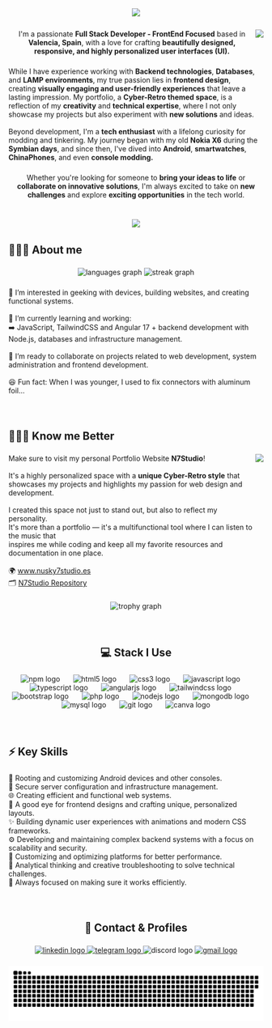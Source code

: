 <div align="center">
  <img height="210" src="https://nusky7studio.es/img/portfolioScreenshots/nuskyTitleG.gif"  />
</div>

###

<img align="right" height="93" src="https://media.tenor.com/qN1R94E7NVgAAAAj/welcome-images.gif"  />

###

<p align="center">I'm a passionate <b>Full Stack Developer - FrontEnd Focused</b> based in <b>Valencia, Spain</b>, with a love for crafting <b>beautifully designed, responsive, and highly personalized user interfaces (UI).</b></p>

###

<p align="left">While I have experience working with <b>Backend technologies</b>, <b>Databases</b>, and <b>LAMP environments</b>, my true passion lies in <b>frontend design</b>, creating <b>visually engaging and user-friendly experiences</b> that leave a lasting impression. My portfolio, a <b>Cyber-Retro themed space</b>, is a reflection of my <b>creativity</b> and <b>technical expertise</b>, where I not only showcase my projects but also experiment with <b>new solutions</b> and ideas.<br><br>Beyond development, I'm a <b>tech enthusiast</b> with a lifelong curiosity for modding and tinkering. My journey began with my old <b>Nokia X6</b> during the <b>Symbian days</b>, and since then, I've dived into <b>Android</b>, <b>smartwatches</b>, <b>ChinaPhones</b>, and even <b>console modding.</b></p>

###

<p align="center">Whether you're looking for someone to <b>bring your ideas to life</b> or <b>collaborate on innovative solutions</b>, I'm always excited to take on <b>new challenges</b> and explore <b>exciting opportunities</b> in the tech world.</p>

###

<br clear="both">

<div align="center">
  <img height="280" src="https://nusky7studio.es/img/portfolioScreenshots/workGif.gif"  />
</div>

###

<h2 align="left">👩🏼‍💻 About me</h2>

###

<div align="center">
  <img src="https://github-readme-stats.vercel.app/api/top-langs?username=Nusky7&locale=en&hide_title=false&layout=compact&card_width=320&langs_count=6&theme=radical&hide_border=true&order=2" height="150" alt="languages graph"  />
  <img src="https://streak-stats.demolab.com?user=Nusky7&locale=en&mode=daily&theme=radical&hide_border=true&border_radius=10&order=3" height="150" alt="streak graph"  />
</div>

###

<p align="left">👀 I’m interested in geeking with devices, building websites, and creating functional systems.<br><br>🌱 I’m currently learning and working:<br>➡️ JavaScript, TailwindCSS and Angular 17 + backend development with Node.js, databases and infrastructure management.<br><br>💞️ I’m ready to collaborate on projects related to web development, system administration and frontend development.<br><br>😆 Fun fact: When I was younger, I used to fix connectors with aluminum foil...</p>

###

<br clear="both">

<h2 align="left">🙋🏼‍♀️ Know me Better</h2>

###

<img align="right" height="210" src="https://nusky7studio.es/img/n7s.png"  />

###

<p align="left">Make sure to visit my personal Portfolio Website <b>N7Studio</b>!<br><br>It's a highly personalized space with a <b>unique Cyber-Retro style</b> that <br>showcases my projects and highlights my passion for web design and development.<br><br>I created this space not just to stand out, but also to reflect my personality. <br>It's more than a portfolio — it's a multifunctional tool where I can listen to the music that <br>inspires me while coding and keep all my favorite resources and documentation in one place.<br><br>🌍 <a href="https://nusky7studio.es" target="_blank">www.nusky7studio.es</a><br>🗂️ <a href="https://github.com/Nusky7/my-portfolio" target="_blank">N7Studio Repository</a></p>

###

<div align="center">
  <img src="https://github-profile-trophy.vercel.app?username=Nusky7&theme=radical&column=3&row=1&margin-w=8&margin-h=8&no-bg=true&no-frame=true&order=4" height="150" alt="trophy graph"  />
</div>

###

<br clear="both">

<h2 align="center">💻 Stack I Use</h2>

###

<div align="center">
  <img src="https://cdn.simpleicons.org/npm/CB3837" height="40" alt="npm logo"  />
  <img width="18" />
  <img src="https://skillicons.dev/icons?i=html" height="40" alt="html5 logo"  />
  <img width="18" />
  <img src="https://skillicons.dev/icons?i=css" height="40" alt="css3 logo"  />
  <img width="18" />
  <img src="https://skillicons.dev/icons?i=js" height="40" alt="javascript logo"  />
  <img width="18" />
  <img src="https://skillicons.dev/icons?i=ts" height="40" alt="typescript logo"  />
  <img width="18" />
  <img src="https://skillicons.dev/icons?i=angular" height="40" alt="angularjs logo"  />
  <img width="18" />
  <img src="https://skillicons.dev/icons?i=tailwind" height="40" alt="tailwindcss logo"  />
  <img width="18" />
  <img src="https://skillicons.dev/icons?i=bootstrap" height="40" alt="bootstrap logo"  />
  <img width="18" />
  <img src="https://skillicons.dev/icons?i=php" height="40" alt="php logo"  />
  <img width="18" />
  <img src="https://skillicons.dev/icons?i=nodejs" height="40" alt="nodejs logo"  />
  <img width="18" />
  <img src="https://skillicons.dev/icons?i=mongodb" height="40" alt="mongodb logo"  />
  <img width="18" />
  <img src="https://skillicons.dev/icons?i=mysql" height="40" alt="mysql logo"  />
  <img width="18" />
  <img src="https://skillicons.dev/icons?i=git" height="40" alt="git logo"  />
  <img width="18" />
  <img src="https://cdn.simpleicons.org/canva/00C4CC" height="40" alt="canva logo"  />
</div>

###

<br clear="both">

<h2 align="left">⚡ Key Skills</h2>

###

<p align="left">🤖 Rooting and customizing Android devices and other consoles.<br>📡 Secure server configuration and infrastructure management.<br>🌐 Creating efficient and functional web systems.<br>🎨 A good eye for frontend designs and crafting unique, personalized layouts.<br>✨ Building dynamic user experiences with animations and modern CSS frameworks.<br>⚙️ Developing and maintaining complex backend systems with a focus on scalability and security.<br>📱 Customizing and optimizing platforms for better performance.<br>🧠 Analytical thinking and creative troubleshooting to solve technical challenges.<br>🎯 Always focused on making sure it works efficiently.</p>

###

<br clear="both">

<h2 align="center">📨 Contact & Profiles</h2>

###

<div align="center">
  <a href="https://es.linkedin.com/in/alba-tolosa-bonora-792b7a291" target="_blank">
    <img src="https://img.shields.io/static/v1?message=LinkedIn&logo=linkedin&label=&color=0077B5&logoColor=white&labelColor=&style=for-the-badge" height="40" alt="linkedin logo"  />
  </a>
  <a href="https://t.me/Nusky_7" target="_blank">
    <img src="https://img.shields.io/static/v1?message=Telegram&logo=telegram&label=&color=2CA5E0&logoColor=white&labelColor=&style=for-the-badge" height="40" alt="telegram logo"  />
  </a>
  <img src="https://img.shields.io/static/v1?message=Discord&logo=discord&label=&color=7289DA&logoColor=white&labelColor=&style=for-the-badge" height="40" alt="discord logo"  />
  <a href="mailto:4lbawork@gmail.com" target="_blank">
    <img src="https://img.shields.io/static/v1?message=Gmail&logo=gmail&label=&color=D14836&logoColor=white&labelColor=&style=for-the-badge" height="40" alt="gmail logo"  />
  </a>
</div>

###

<img src="https://raw.githubusercontent.com/Nusky7/Nusky7/output/snake.svg" alt="Snake animation" />

###
